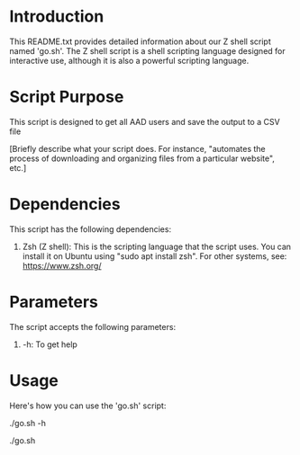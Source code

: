 # Introduction
This README.txt provides detailed information about our Z shell script named 'go.sh'. 
The Z shell script is a shell scripting language designed for interactive use, although it is also a powerful scripting language.

# Script Purpose
This script is designed to get all AAD users and save the output to a CSV file 


[Briefly describe what your script does. For instance, "automates the process of downloading and organizing files from a particular website", etc.]

# Dependencies
This script has the following dependencies:
1. Zsh (Z shell): This is the scripting language that the script uses. You can install it on Ubuntu using "sudo apt install zsh". For other systems, see: https://www.zsh.org/

# Parameters
The script accepts the following parameters:
1. -h: To get help 

# Usage
Here's how you can use the 'go.sh' script:

./go.sh -h

./go.sh
